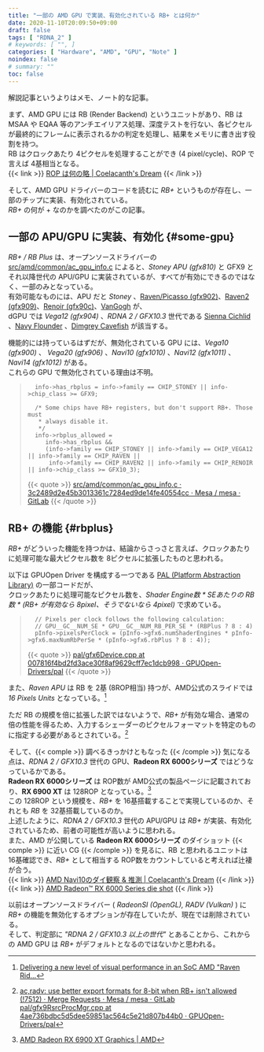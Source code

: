 ```yaml
---
title: "一部の AMD GPU で実装、有効化されている RB+ とは何か"
date: 2020-11-10T20:09:50+09:00
draft: false
tags: [ "RDNA_2" ]
# keywords: [ "", ]
categories: [ "Hardware", "AMD", "GPU", "Note" ]
noindex: false
# summary: ""
toc: false
---
```


解説記事というよりはメモ、ノート的な記事。  

まず、AMD GPU には RB (Render Backend) というユニットがあり、RB は MSAA や EQAA 等のアンチエイリアス処理、深度テストを行ない、各ピクセルが最終的にフレームに表示されるかの判定を処理し、結果をメモリに書き出す役割を持つ。  
RB はクロックあたり 4ピクセルを処理することができ (4 pixel/cycle)、ROP で言えば 4基相当となる。  
{{< link >}} [ROP は何の略 | Coelacanth's Dream](/posts/2020/05/31/what-does-rop-stand-for/) {{< /link >}}

そして、AMD GPU ドライバーのコードを読むに *RB+* というものが存在し、一部のチップに実装、有効化されている。  
*RB+* の何が + なのかを調べたのがこの記事。  

## 一部の APU/GPU に実装、有効化 {#some-gpu}

*RB+ / RB Plus* は、オープンソースドライバーの [src/amd/common/ac_gpu_info.c](https://gitlab.freedesktop.org/mesa/mesa/blob/master/src/amd/common/ac_gpu_info.c) によると、*Stoney APU (gfx810)* と GFX9 とそれ以降世代の APU/GPU に実装されているが、すべてが有効にできるのではなく、一部のみとなっている。  
有効可能なものには、APU だと *Stoney* 、[Raven/Picasso (gfx902)](/tags/raven)、[Raven2 (gfx909)](/tags/raven2)、[Renoir (gfx90c)](/tags/renoir)、[VanGogh](/tags/vangogh) が、  
dGPU では *Vega12 (gfx904)* 、*RDNA 2 / GFX10.3* 世代である [Sienna Cichlid](/tags/sienna_cichlid) 、[Navy Flounder](/tags/navy_flounder) 、[Dimgrey Cavefish](/tags/dimgrey_cavefish) が該当する。  

機能的には持っているはずだが、無効化されている GPU には、*Vega10 (gfx900)* 、 *Vega20 (gfx906)* 、*Navi10 (gfx1010)* 、*Navi12 (gfx1011)* 、 *Navi14 (gfx1012)* がある。  
これらの GPU で無効化されている理由は不明。  

 >       info->has_rbplus = info->family == CHIP_STONEY || info->chip_class >= GFX9;
 >    
 >       /* Some chips have RB+ registers, but don't support RB+. Those must
 >        * always disable it.
 >        */
 >       info->rbplus_allowed =
 >          info->has_rbplus &&
 >          (info->family == CHIP_STONEY || info->family == CHIP_VEGA12 || info->family == CHIP_RAVEN ||
 >           info->family == CHIP_RAVEN2 || info->family == CHIP_RENOIR || info->chip_class >= GFX10_3);
 >
 > {{< quote >}} [src/amd/common/ac_gpu_info.c · 3c2489d2e45b3013361c7284ed9de14fe40554cc · Mesa / mesa · GitLab](https://gitlab.freedesktop.org/mesa/mesa/-/blob/3c2489d2e45b3013361c7284ed9de14fe40554cc/src/amd/common/ac_gpu_info.c) {{< /quote >}}

## RB+ の機能 {#rbplus}

*RB+* がどういった機能を持つかは、結論からさっさと言えば、クロックあたりに処理可能な最大ピクセル数を 8ピクセルに拡張したものと思われる。  

以下は GPUOpen Driver を構成する一つである [PAL (Platform Abstraction Library)](https://github.com/GPUOpen-Drivers/pal) の一部コードだが、  
クロックあたりに処理可能なピクセル数を、*Shader Engine数 \* SEあたりの RB数 \* (RB+ が有効なら 8pixel、そうでないなら 4pixel)* で求めている。  

 >       // Pixels per clock follows the following calculation:
 >       // GPU__GC__NUM_SE * GPU__GC__NUM_RB_PER_SE * (RBPlus ? 8 : 4)
 >       pInfo->pixelsPerClock = (pInfo->gfx6.numShaderEngines * pInfo->gfx6.maxNumRbPerSe * (pInfo->gfx6.rbPlus ? 8 : 4));
 >
 > {{< quote >}} [pal/gfx6Device.cpp at 007816f4bd2fd3ace30f8af9629cff7ec1dcb998 · GPUOpen-Drivers/pal](https://github.com/GPUOpen-Drivers/pal/blob/007816f4bd2fd3ace30f8af9629cff7ec1dcb998/src/core/hw/gfxip/gfx6/gfx6Device.cpp#L3260) {{< /quote >}}

また、*Raven APU* は RB を 2基 (8ROP相当) 持つが、AMD公式のスライドでは *16 Pixels Units* となっている。[^raven-slide]  

[^raven-slide]: [Delivering a new level of visual performance in an SoC AMD "Raven Rid…](https://www.slideshare.net/AMD/delivering-a-new-level-of-visual-performance-in-an-soc-amd-raven-rdige-apu)

ただ RB の規模を倍に拡張した訳ではないようで、*RB+* が有効な場合、通常の倍の性能を得るため、入力するシェーダーのピクセルフォーマットを特定のものに指定する必要があるとされている。[^rbplus-format]  

[^rbplus-format]: [ac,radv: use better export formats for 8-bit when RB+ isn't allowed (!7512) · Merge Requests · Mesa / mesa · GitLab](https://gitlab.freedesktop.org/mesa/mesa/-/merge_requests/7512/diffs) <br> [pal/gfx9RsrcProcMgr.cpp at 4ae736bdbc5d5dee59851ac564c5e21d807b44b0 · GPUOpen-Drivers/pal](https://github.com/GPUOpen-Drivers/pal/blob/4ae736bdbc5d5dee59851ac564c5e21d807b44b0/src/core/hw/gfxip/rpm/gfx9/gfx9RsrcProcMgr.cpp#L276)

そして、{{< comple >}} 調べるきっかけともなった {{< /comple >}} 気になる点は、*RDNA 2 / GFX10.3* 世代の GPU、**Radeon RX 6000シリーズ** ではどうなっているかである。  
**Radeon RX 6000シリーズ** は ROP数が AMD公式の製品ページに記載されており、**RX 6900 XT** は 128ROP となっている。[^rx-6900-xt]  
この 128ROP という規模を、*RB+* を 16基搭載することで実現しているのか、それとも *RB* を 32基搭載しているのか。  
上述したように、*RDNA 2 / GFX10.3* 世代の APU/GPU は *RB+* が実装、有効化されているため、前者の可能性が高いように思われる。  
また、AMD が公開している **Radeon RX 6000シリーズ** のダイショット {{< comple >}} に近い CG {{< /comple >}} を見るに、RB と思われるユニットは 16基確認でき、*RB+* として相当する ROP数をカウントしていると考えれば辻褄が合う。  
{{< link >}} [AMD Navi10のダイ観察 & 推測 | Coelacanth's Dream](/posts/2020/01/22/navi10-dieshot-and-guess/) {{< /link >}}
{{< link >}} [AMD Radeon™ RX 6000 Series die shot](https://www.globenewswire.com/NewsRoom/AttachmentNg/56b9f51f-b313-41a3-9fc1-0f1bf766c3d4/en) {{< /link >}}

以前はオープンソースドライバー ( *RadeonSI (OpenGL), RADV (Vulkan)* ) に*RB+* の機能を無効化するオプションが存在していたが、現在では削除されている。  
そして、判定部に *"RDNA 2 / GFX10.3 以上の世代"* とあることから、これからの AMD GPU は *RB+* がデフォルトとなるのではないかと思われる。  

[^rx-6900-xt]: [AMD Radeon RX 6900 XT Graphics | AMD](https://www.amd.com/en/products/graphics/amd-radeon-rx-6900-xt#product-specs)
